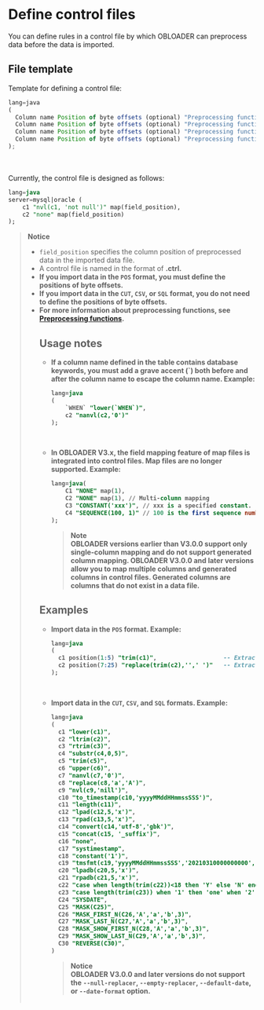 Define control files
===========================

You can define rules in a control file by which OBLOADER can preprocess data before the data is imported.

File template
-------------------------

Template for defining a control file:

```javascript
lang=java
(
  Column name Position of byte offsets (optional) "Preprocessing function" (optional) Mapping definition (optional),
  Column name Position of byte offsets (optional) "Preprocessing function" (optional) Mapping definition (optional),
  Column name Position of byte offsets (optional) "Preprocessing function" (optional) Mapping definition (optional),
  Column name Position of byte offsets (optional) "Preprocessing function" (optional) Mapping definition (optional)
);
```
<br><br>
Currently, the control file is designed as follows:

```sql
lang=java
server=mysql|oracle (     
    c1 "nvl(c1, 'not null')" map(field_position),     
    c2 "none" map(field_position)
);
```

> **Notice**
> - `field_position` specifies the column position of preprocessed data in the imported data file.
> - A control file is named in the format of **<table name>.ctrl**.
> - If you import data in the `POS` format, you must define the positions of byte offsets.
> - If you import data in the `CUT`, `CSV`, or `SQL` format, you do not need to define the positions of byte offsets.
> - For more information about preprocessing functions, see [Preprocessing functions](../3.obloader-data-processing/2.obloader-preprocessing-functions.md).



Usage notes
-------------------------

* If a column name defined in the table contains database keywords, you must add a grave accent (`) both before and after the column name to escape the column name. Example:

   ```sql
   lang=java
   (
       `WHEN` "lower(`WHEN`)",
       c2 "nanvl(c2,'0')"
   );
   ```
   <br>

* In OBLOADER V3.x, the field mapping feature of map files is integrated into control files. Map files are no longer supported. Example:

   ```sql
   lang=java(
       C1 "NONE" map(1),
       C2 "NONE" map(1), // Multi-column mapping
       C3 "CONSTANT('xxx')", // xxx is a specified constant.
       C4 "SEQUENCE(100, 1)" // 100 is the first sequence number, and 1 is the increment.
   );
   ```


   > **Note**<br>
   > OBLOADER versions earlier than V3.0.0 support only single-column mapping and do not support generated column mapping. OBLOADER V3.0.0 and later versions allow you to map multiple columns and generated columns in control files. Generated columns are columns that do not exist in a data file.





Examples
-----------------------

* Import data in the `POS` format. Example:

   ```sql
   lang=java
   (
     c1 position(1:5) "trim(c1)",                   -- Extract the first to fifth bytes of characters from the values in Column c1 and truncate the leading and trailing spaces of the result.
     c2 position(7:25) "replace(trim(c2),'',' ')"   -- Extract the seventh to twenty-fifth bytes of characters from the values in Column c2, truncate the leading and trailing spaces of the result, and replace the empty characters with spaces.
   );
   ```
   <br>

* Import data in the `CUT`, `CSV`, and `SQL` formats. Example:

   ```sql
   lang=java
   (
     c1 "lower(c1)",                                                                           -- Convert the letters of the values in Column c1 to lowercase.
     c2 "ltrim(c2)",                                                                           -- Truncate the leading spaces of the values in Column c2.
     c3 "rtrim(c3)",                                                                           -- Truncate the trailing spaces of the values in Column c3.
     c4 "substr(c4,0,5)",                                                                      -- Extract a substring of five characters from the values in Column c4. The extraction starts from the first byte of each value.
     c5 "trim(c5)",                                                                            -- Truncate the leading and trailing spaces of the values in Column c5.
     c6 "upper(c6)",                                                                           -- Convert the letters of the values in Column c6 to uppercase.
     c7 "nanvl(c7,'0')",                                                                       -- Verify the values in Column c7 and return 0 for non-numeric values.
     c8 "replace(c8,'a','A')",                                                                 -- Replace Letter 'a' of values in Column c8 with Letter 'A'.
     c9 "nvl(c9,'nill')",                                                                      -- Verify whether the values in Column c9 are null and return nill for null values.
     c10 "to_timestamp(c10,'yyyyMMddHHmmssSSS')",                                              -- Convert the values in Column c10 to the yyyy-MM-dd HH:mm:ss.SSS format, and return null if formatting fails.
     c11 "length(c11)",                                                                        -- Calculate the length of the values in Column c11.
     c12 "lpad(c12,5,'x')",                                                                    -- Append a string of five 'x' to the left of the values in Column c12.
     c13 "rpad(c13,5,'x')",                                                                    -- Append a string of five 'x' to the right of the values in Column c13.
     c14 "convert(c14,'utf-8','gbk')",                                                         -- Convert the character set of the values in Column c14 from GBK to UTF-8.
     c15 "concat(c15, '_suffix')",                                                             -- Concatenate the values in Column c15 with a specific constant.
     c16 "none",                                                                               -- Do not process the values in Column c16. Return the values in the corresponding column directly.
     c17 "systimestamp",                                                                       -- Do not process the values in Column c17. Return the timestamp of the current cluster directly.
     c18 "constant('1')",                                                                      -- Do not process the values in Column c18. Return a constant 1.
     c19 "tmsfmt(c19,'yyyyMMddHHmmssSSS','20210310000000000','yyyyMMddHHmmssSSS')",            -- Verify the dates of the values in Column c19. If the verification fails, return the default value.
     c20 "lpadb(c20,5,'x')",                                                                   -- Append five single-byte 'x' to the left of the values in Column c20.
     c21 "rpadb(c21,5,'x')",                                                                   -- Append five single-byte 'x' to the right of the values in Column c21.
     c22 "case when length(trim(c22))<18 then 'Y' else 'N' end",                               -- Check whether the values in Column c22 meet the specified condition. If yes, return the values in the corresponding column.
     c23 "case length(trim(c23)) when '1' then 'one' when '2' then 'two' else 'unknown' end",  -- Check whether the values in Column c23 are equal to the specified value. If yes, return the values in the corresponding column.
     C24 "SYSDATE",                                                                            -- The values in Column c24 are the current date.
     C25 "MASK(C25)",                                                                          -- Anonymize the values in Column c25 by replacing the letters and numbers in the values with default anonymous characters (X for uppercase letters, x for lowercase letters, and n for numbers). You can specify only column names in MASK().
     C26 "MASK_FIRST_N(C26,'A','a','b',3)",                                                    -- Anonymize the specified letters and numbers (counted forward from the position specified by N) for the values in Column 26. N is 0 by default, indicating counting from the first character in each value.
     C27 "MASK_LAST_N(C27,'A','a','b',3)",                                                     -- Anonymize the specified letters and numbers (counted backward from the position specified by N) for the values in Column 27. N is 0 by default, indicating counting from the last character in each value.
     C28 "MASK_SHOW_FIRST_N(C28,'A','a','b',3)",                                               -- Anonymize the values in Column 28 except the specified letters and numbers (counted forward from the position specified by N) in the values. N is 0 by default, indicating counting from the first character in each value.
     C29 "MASK_SHOW_LAST_N(C29,'A','a','b',3)",                                                -- Anonymize the values in Column 29 except the specified letters and numbers (counted backward from the position specified by N) in the values. N is 0 by default, indicating counting from the last character in each value.
     C30 "REVERSE(C30)",                                                                       -- Reverse characters for the values in Column c30.
   )
   ```






   > **Notice**<br>
   > OBLOADER V3.0.0 and later versions do not support the `--null-replacer`, `--empty-replacer`, `--default-date`, or `--date-format` option.


